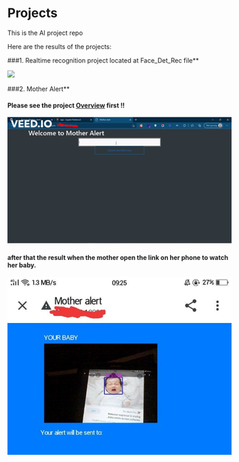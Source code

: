 # Projects
This is the AI project repo

Here are the results of the projects:

###1. Realtime recognition project located at Face_Det_Rec file**

![](https://github.com/FatmAhmedM/Projects/blob/main/Face_Det_Rec/face_recognition/presult.gif)

###2. Mother Alert**

#### Please see the project [Overview](https://github.com/FatmAhmedM/Projects/blob/main/Mother_alert/app_info/Overview.md) first !!

![](https://github.com/FatmAhmedM/Projects/blob/main/Mother_alert/app_info/mother_alert.gif)

#### after that the result when the mother open the link on her phone to watch her baby.

![](https://github.com/FatmAhmedM/Projects/blob/main/Mother_alert/app_info/motheralert.jpeg)
